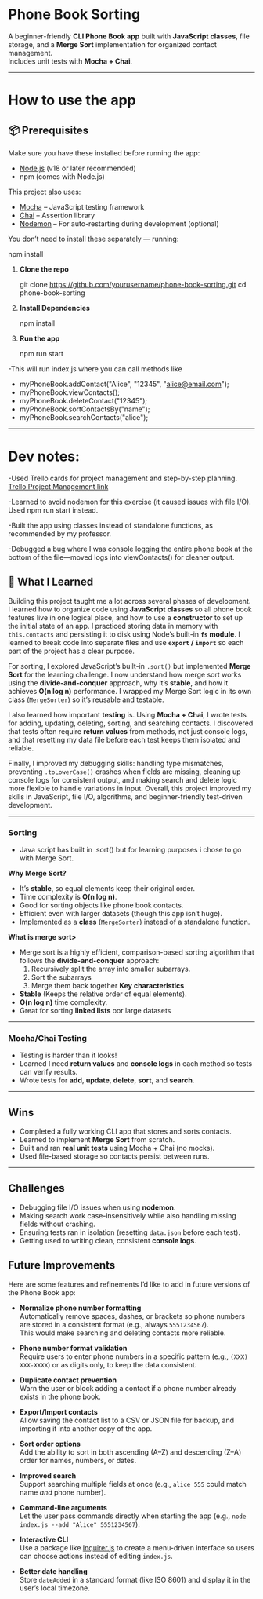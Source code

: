 # Phone Book Sorting

A beginner-friendly **CLI Phone Book app** built with **JavaScript classes**, file storage, and a **Merge Sort** implementation for organized contact management.  
Includes unit tests with **Mocha + Chai**.

---

# How to use the app

## 📦 Prerequisites

Make sure you have these installed before running the app:

- [Node.js](https://nodejs.org/) (v18 or later recommended)
- npm (comes with Node.js)

This project also uses:
- [Mocha](https://mochajs.org/) – JavaScript testing framework
- [Chai](https://www.chaijs.com/) – Assertion library
- [Nodemon](https://nodemon.io/) – For auto-restarting during development (optional)

You don’t need to install these separately — running:

npm install

1. **Clone the repo**
   
   git clone https://github.com/yourusername/phone-book-sorting.git
   cd phone-book-sorting

2. **Install Dependencies**
   
   npm install

3. **Run the app**
   
   npm run start

-This will run index.js where you can call methods like
- myPhoneBook.addContact("Alice", "12345", "alice@email.com");
- myPhoneBook.viewContacts();
- myPhoneBook.deleteContact("12345");
- myPhoneBook.sortContactsBy("name");
- myPhoneBook.searchContacts("alice");

---

# Dev notes:

-Used Trello cards for project management and step-by-step planning.
[Trello Project Management link](https://trello.com/invite/b/68962fd95f66da298a744b50/ATTIb75234b4c832592a38956be14299972d40F13E28/phonebook-sorting-appalgorithms-and-data-structure)

-Learned to avoid nodemon for this exercise (it caused issues with file I/O). Used npm run start instead.

-Built the app using classes instead of standalone functions, as recommended by my professor.

-Debugged a bug where I was console logging the entire phone book at the bottom of the file—moved logs into viewContacts() for cleaner output.

## 📖 What I Learned

Building this project taught me a lot across several phases of development.  
I learned how to organize code using **JavaScript classes** so all phone book features live in one logical place, and how to use a **constructor** to set up the initial state of an app. I practiced storing data in memory with `this.contacts` and persisting it to disk using Node’s built-in **`fs` module**. I learned to break code into separate files and use **`export` / `import`** so each part of the project has a clear purpose.

For sorting, I explored JavaScript’s built-in `.sort()` but implemented **Merge Sort** for the learning challenge. I now understand how merge sort works using the **divide-and-conquer** approach, why it’s **stable**, and how it achieves **O(n log n)** performance. I wrapped my Merge Sort logic in its own class (`MergeSorter`) so it’s reusable and testable.

I also learned how important **testing** is. Using **Mocha + Chai**, I wrote tests for adding, updating, deleting, sorting, and searching contacts. I discovered that tests often require **return values** from methods, not just console logs, and that resetting my data file before each test keeps them isolated and reliable.  

Finally, I improved my debugging skills: handling type mismatches, preventing `.toLowerCase()` crashes when fields are missing, cleaning up console logs for consistent output, and making search and delete logic more flexible to handle variations in input. Overall, this project improved my skills in JavaScript, file I/O, algorithms, and beginner-friendly test-driven development.

---

### Sorting
- Java script has built in .sort() but for learning purposes i chose to go with Merge Sort.
  
 **Why Merge Sort?**
- It’s **stable**, so equal elements keep their original order.
- Time complexity is **O(n log n)**.
- Good for sorting objects like phone book contacts.
- Efficient even with larger datasets (though this app isn’t huge).
- Implemented as a **class** (`MergeSorter`) instead of a standalone function.

**What is merge sort>**
- Merge sort is a highly efficient, comparison-based sorting algorithm that follows the **divide-and-conquer** approach:
  1. Recursively split the array into smaller subarrays.
  2. Sort the subarrays
  3. Merge them back together
**Key characteristics**
 - **Stable** (Keeps the relative order of equal elements).
 - **O(n log n)** time complexity.
 - Great for sorting **linked lists** oor large datasets

--- 

### Mocha/Chai Testing
- Testing is harder than it looks!
- Learned I need **return values** and **console logs** in each method so tests can verify results.
- Wrote tests for **add**, **update**, **delete**, **sort**, and **search**.
  
---

## Wins
- Completed a fully working CLI app that stores and sorts contacts.
- Learned to implement **Merge Sort** from scratch.
- Built and ran **real unit tests** using Mocha + Chai (no mocks).
- Used file-based storage so contacts persist between runs.
  
---


## Challenges
- Debugging file I/O issues when using **nodemon**.
- Making search work case-insensitively while also handling missing fields without crashing.
- Ensuring tests ran in isolation (resetting `data.json` before each test).
- Getting used to writing clean, consistent **console logs**.

## Future Improvements

Here are some features and refinements I’d like to add in future versions of the Phone Book app:

- **Normalize phone number formatting**  
  Automatically remove spaces, dashes, or brackets so phone numbers are stored in a consistent format (e.g., always `5551234567`).  
  This would make searching and deleting contacts more reliable.

- **Phone number format validation**  
  Require users to enter phone numbers in a specific pattern (e.g., `(XXX) XXX-XXXX`) or as digits only, to keep the data consistent.

- **Duplicate contact prevention**  
  Warn the user or block adding a contact if a phone number already exists in the phone book.

- **Export/Import contacts**  
  Allow saving the contact list to a CSV or JSON file for backup, and importing it into another copy of the app.

- **Sort order options**  
  Add the ability to sort in both ascending (A–Z) and descending (Z–A) order for names, numbers, or dates.

- **Improved search**  
  Support searching multiple fields at once (e.g., `alice 555` could match name *and* phone number).

- **Command-line arguments**  
  Let the user pass commands directly when starting the app (e.g., `node index.js --add "Alice" 5551234567`).

- **Interactive CLI**  
  Use a package like [Inquirer.js](https://www.npmjs.com/package/inquirer) to create a menu-driven interface so users can choose actions instead of editing `index.js`.

- **Better date handling**  
  Store `dateAdded` in a standard format (like ISO 8601) and display it in the user’s local timezone.
